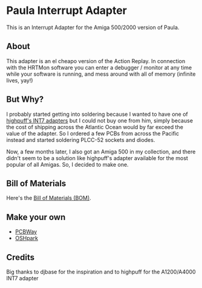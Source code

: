 # Paula Interrupt Adapter

This is an Interrupt Adapter for the Amiga 500/2000 version of Paula.

## About

This adapter is an el cheapo version of the Action Replay. In connection with
the HRTMon software you can enter a debugger / monitor at any time while your
software is running, and mess around with all of memory (infinite lives, yay!)

## But Why?

I probably started getting into soldering because I wanted to have one of
[highpuff's INT7 adapters](https://www.ikod.se/a1200-600-int7/) but I could
not buy one from him, simply because the cost of shipping across the Atlantic
Ocean would by far exceed the value of the adapter. So I ordered a few PCBs
from across the Pacific instead and started soldering PLCC-52 sockets and
diodes.

Now, a few months later, I also got an Amiga 500 in my collection, and there
didn't seem to be a solution like highpuff's adapter available for the most
popular of all Amigas. So, I decided to make one.

## Bill of Materials

Here's the [Bill of Materials (BOM)](https://htmlpreview.github.io/?https://raw.githubusercontent.com/reinauer/Paula-Int-Adapter/main/bom.html).

## Make your own

* [PCBWay](https://www.pcbway.com/project/shareproject/Paula_Interrupt_Adapter__A500_A2000_.html)
* [OSHpark](https://oshpark.com/shared_projects/0WhlMhrr)

## Credits

Big thanks to djbase for the inspiration and to highpuff for the A1200/A4000
INT7 adapter

